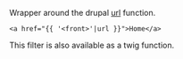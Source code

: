 Wrapper around the drupal [url](https://api.drupal.org/api/drupal/includes%21common.inc/function/url/7) function.

```
<a href="{{ '<front>'|url }}">Home</a>
```

This filter is also available as a twig function.
